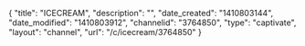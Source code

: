 {
    "title": "ICECREAM",
    "description": "",
    "date_created": "1410803144",
    "date_modified": "1410803912",
    "channelid": "3764850",
    "type": "captivate",
    "layout": "channel",
    "url": "\/c\/icecream\/3764850"
}